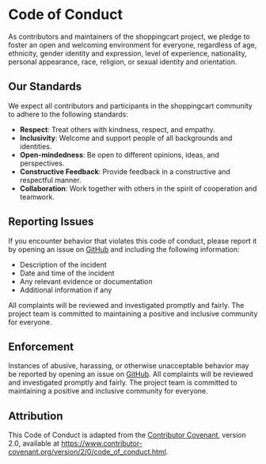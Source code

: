 # Code of Conduct

As contributors and maintainers of the shoppingcart project, we pledge to foster an open and welcoming environment for everyone, regardless of age, ethnicity, gender identity and expression, level of experience, nationality, personal appearance, race, religion, or sexual identity and orientation.

## Our Standards

We expect all contributors and participants in the shoppingcart community to adhere to the following standards:

-  **Respect**: Treat others with kindness, respect, and empathy.
-  **Inclusivity**: Welcome and support people of all backgrounds and identities.
-  **Open-mindedness**: Be open to different opinions, ideas, and perspectives.
-  **Constructive Feedback**: Provide feedback in a constructive and respectful manner.
-  **Collaboration**: Work together with others in the spirit of cooperation and teamwork.

## Reporting Issues

If you encounter behavior that violates this code of conduct, please report it by opening an issue on [GitHub](https://github.com/sreed17/shoppingcart/issues) and including the following information:

-  Description of the incident
-  Date and time of the incident
-  Any relevant evidence or documentation
-  Additional information if any

All complaints will be reviewed and investigated promptly and fairly. The project team is committed to maintaining a positive and inclusive community for everyone.

## Enforcement

Instances of abusive, harassing, or otherwise unacceptable behavior may be reported by opening an issue on [GitHub](https://github.com/sreed17/shoppingcart/issues). All complaints will be reviewed and investigated promptly and fairly. The project team is committed to maintaining a positive and inclusive community for everyone.

## Attribution

This Code of Conduct is adapted from the [Contributor Covenant](https://www.contributor-covenant.org), version 2.0, available at https://www.contributor-covenant.org/version/2/0/code_of_conduct.html.
